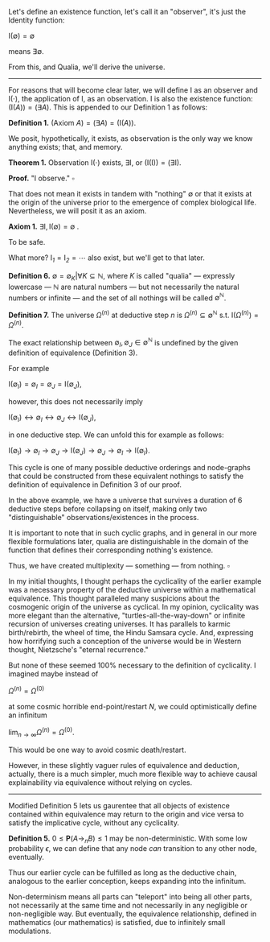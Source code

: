 Let's define an existence function, let's call it an "observer", it's just the Identity function:

$\mathrm{I}(\emptyset) = \emptyset$

means $\exists \emptyset$.

From this, and Qualia, we'll derive the universe.

---

For reasons that will become clear later, we will define $\mathrm{I}$ as an observer and $\mathrm{I}(\cdot)$, the application of $\mathrm{I}$, as an observation. $\mathrm{I}$ is also the existence function: $(\mathrm{I}(A)) = (\exists A)$. This is appended to our Definition 1 as follows:

**Definition 1.** $( \text{Axiom } A) = (\exists A) = (\mathrm{I}(A))$.

We posit, hypothetically, it exists, as observation is the only way we know anything exists; that, and memory.

**Theorem 1.** Observation $\mathrm{I}(\cdot)$ exists, $\exists \mathrm{I}$, or $(\mathrm{I}(\mathrm{I})) = (\exists \mathrm{I})$.

**Proof.** "I observe." $\square$

That does not mean it exists in tandem with "nothing" $\emptyset$ or that it exists at the origin of the universe prior to the emergence of complex biological life. Nevertheless, we will posit it as an axiom.

**Axiom 1.** $\exists \mathrm{I}, \mathrm{I}(\emptyset) = \emptyset$ .

To be safe.

What more? $\mathrm{I_\mathit{1}} = \mathrm{I_\mathit{2}} = \cdots$ also exist, but we'll get to that later.

**Definition 6.** $\emptyset = \emptyset_K \vert \forall K \subseteq \mathbb{N}$, where $K$ is called "qualia" — expressly lowercase — $\mathbb{N}$ are natural numbers — but not necessarily the natural numbers or infinite — and the set of all nothings will be called $\emptyset^\mathbb{N}$.

**Definition 7.** The universe $\Omega^{(n)}$ at deductive step $n$ is $\Omega^{(n)} \subseteq \emptyset^\mathbb{N}$ s.t. $\mathrm{I}(\Omega^{(n)}) = \Omega^{(n)}$.

The exact relationship between $\emptyset_I, \emptyset_J \in \emptyset^{\mathbb{N}}$ is undefined by the given definition of equivalence (Definition 3).

For example

$\mathrm{I}(\emptyset_I) = \emptyset_I = \emptyset_J = \mathrm{I}(\emptyset_J)$,

however, this does not necessarily imply

$\mathrm{I}(\emptyset_I) \leftrightarrow \emptyset_I \leftrightarrow \emptyset_J \leftrightarrow \mathrm{I}(\emptyset_J)$,

in one deductive step. We can unfold this for example as follows:

$\mathrm{I}(\emptyset_I) \rightarrow \emptyset_I \rightarrow \emptyset_J \rightarrow \mathrm{I}(\emptyset_J) \rightarrow \emptyset_J \rightarrow \emptyset_I \rightarrow \mathrm{I}(\emptyset_I)$.

This cycle is one of many possible deductive orderings and node-graphs that could be constructed from these equivalent nothings to satisfy the definition of equivalence in Definition 3 of our proof.

In the above example, we have a universe that survives a duration of $6$ deductive steps before collapsing on itself, making only two "distinguishable" observations/existences in the process.

It is important to note that in such cyclic graphs, and in general in our more flexible formulations later, qualia are distinguishable in the domain of the function that defines their corresponding nothing's existence.

Thus, we have created multiplexity — something — from nothing. $\square$

In my initial thoughts, I thought perhaps the cyclicality of the earlier example was a necessary property of the deductive universe within a mathematical equivalence. This thought paralleled many suspicions about the cosmogenic origin of the universe as cyclical. In my opinion, cyclicality was more elegant than the alternative, "turtles-all-the-way-down" or infinite recursion of universes creating universes. It has parallels to karmic birth/rebirth, the wheel of time, the Hindu Samsara cycle. And, expressing how horrifying such a conception of the universe would be in Western thought, Nietzsche's "eternal recurrence."

But none of these seemed 100% necessary to the definition of cyclicality. I imagined maybe instead of

$\Omega^{(n)} = \Omega^{(0)}$

at some cosmic horrible end-point/restart $N$, we could optimistically define an infinitum

$\lim_{n \to \infty} \Omega^{(n)} = \Omega^{(0)}$.

This would be one way to avoid cosmic death/restart.

However, in these slightly vaguer rules of equivalence and deduction, actually, there is a much simpler, much more flexible way to achieve causal explainability via equivalence without relying on cycles.

---

Modified Definition 5 lets us gaurentee that all objects of existence contained within equivalence may return to the origin and vice versa to satisfy the implicative cycle, without any cyclicality.

**Definition 5.** $0 \leq \mathbf{P}(A \rightarrow_n B) \leq 1$  may be non-deterministic. With some low probability $\epsilon$, we can define that any node *can* transition to any other node, eventually.

Thus our earlier cycle can be fulfilled as long as the deductive chain, analogous to the earlier conception, keeps expanding into the infinitum.

Non-determinism means all parts can "teleport" into being all other parts, not necessarily at the same time and not necessarily in any negligible or non-negligible way. But eventually, the equivalence relationship, defined in mathematics (our mathematics) is satisfied, due to infinitely small modulations.
